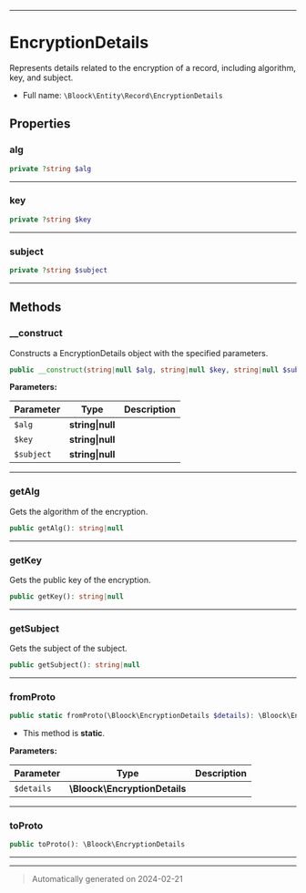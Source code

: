 ***

# EncryptionDetails

Represents details related to the encryption of a record, including algorithm, key, and subject.



* Full name: `\Bloock\Entity\Record\EncryptionDetails`



## Properties


### alg



```php
private ?string $alg
```






***

### key



```php
private ?string $key
```






***

### subject



```php
private ?string $subject
```






***

## Methods


### __construct

Constructs a EncryptionDetails object with the specified parameters.

```php
public __construct(string|null $alg, string|null $key, string|null $subject): mixed
```








**Parameters:**

| Parameter | Type | Description |
|-----------|------|-------------|
| `$alg` | **string&#124;null** |  |
| `$key` | **string&#124;null** |  |
| `$subject` | **string&#124;null** |  |





***

### getAlg

Gets the algorithm of the encryption.

```php
public getAlg(): string|null
```












***

### getKey

Gets the public key of the encryption.

```php
public getKey(): string|null
```












***

### getSubject

Gets the subject of the subject.

```php
public getSubject(): string|null
```












***

### fromProto



```php
public static fromProto(\Bloock\EncryptionDetails $details): \Bloock\Entity\Record\EncryptionDetails
```



* This method is **static**.




**Parameters:**

| Parameter | Type | Description |
|-----------|------|-------------|
| `$details` | **\Bloock\EncryptionDetails** |  |





***

### toProto



```php
public toProto(): \Bloock\EncryptionDetails
```












***


***
> Automatically generated on 2024-02-21
